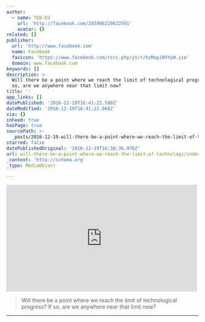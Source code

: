 ```yaml
---
author:
  - name: TED-Ed
    url: 'http://facebook.com/203906229622591'
    avatar: {}
related: []
publisher:
  url: 'http://www.facebook.com'
  name: Facebook
  favicon: 'https://www.facebook.com/rsrc.php/yV/r/hzMapiNYYpW.ico'
  domain: www.facebook.com
keywords: []
description: >-
  Will there be a point where we reach the limit of technological progress? If
  so, are we anywhere near that limit now?
title: ''
app_links: []
datePublished: '2016-12-19T16:41:22.580Z'
dateModified: '2016-12-19T16:41:22.066Z'
via: {}
inFeed: true
hasPage: true
sourcePath: >-
  _posts/2016-12-19-will-there-be-a-point-where-we-reach-the-limit-of-technologi.md
starred: false
datePublishedOriginal: '2016-12-19T16:38:36.976Z'
url: will-there-be-a-point-where-we-reach-the-limit-of-technologi/index.html
_context: 'http://schema.org'
_type: MediaObject

---
```

<iframe src="https://www.facebook.com/plugins/video.php?href=https%3A%2F%2Fwww.facebook.com%2FTEDEducation%2Fvideos%2F1402034989809703%2F&width=500&show_text=false&height=280&appId" width="500" height="280" style="border:none;overflow:hidden" scrolling="no" frameborder="0" allowTransparency="true"></iframe>

> Will there be a point where we reach the limit of technological progress? If so, are we anywhere near that limit now?

---